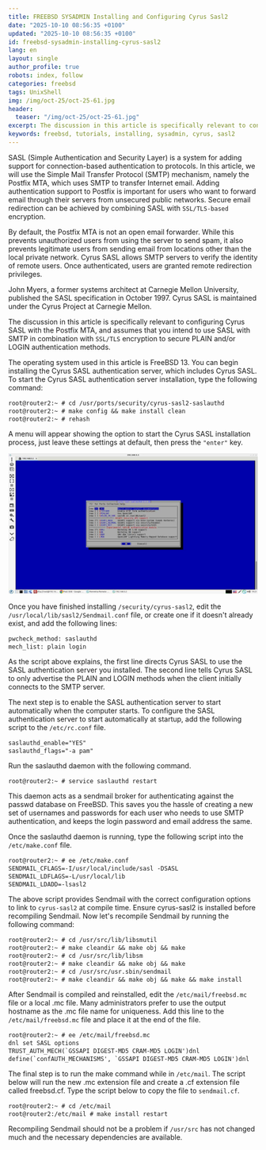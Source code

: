 ```yaml
---
title: FREEBSD SYSADMIN Installing and Configuring Cyrus Sasl2
date: "2025-10-10 08:56:35 +0100"
updated: "2025-10-10 08:56:35 +0100"
id: freebsd-sysadmin-installing-cyrus-sasl2
lang: en
layout: single
author_profile: true
robots: index, follow
categories: freebsd
tags: UnixShell
img: /img/oct-25/oct-25-61.jpg
header: 
  teaser: "/img/oct-25/oct-25-61.jpg"
excerpt: The discussion in this article is specifically relevant to configuring Cyrus SASL with the Postfix MTA, and assumes that you intend to use SASL with SMTP in combination with SSL/TLS encryption to secure PLAIN and/or LOGIN authentication methods.
keywords: freebsd, tutorials, installing, sysadmin, cyrus, sasl2
---
```


SASL (Simple Authentication and Security Layer) is a system for adding support for connection-based authentication to protocols. In this article, we will use the Simple Mail Transfer Protocol (SMTP) mechanism, namely the Postfix MTA, which uses SMTP to transfer Internet email. Adding authentication support to Postfix is ​​important for users who want to forward email through their servers from unsecured public networks. Secure email redirection can be achieved by combining SASL with `SSL/TLS-based` encryption.

By default, the Postfix MTA is not an open email forwarder. While this prevents unauthorized users from using the server to send spam, it also prevents legitimate users from sending email from locations other than the local private network. Cyrus SASL allows SMTP servers to verify the identity of remote users. Once authenticated, users are granted remote redirection privileges.

John Myers, a former systems architect at Carnegie Mellon University, published the SASL specification in October 1997. Cyrus SASL is maintained under the Cyrus Project at Carnegie Mellon.

The discussion in this article is specifically relevant to configuring Cyrus SASL with the Postfix MTA, and assumes that you intend to use SASL with SMTP in combination with `SSL/TLS` encryption to secure PLAIN and/or LOGIN authentication methods.

The operating system used in this article is FreeBSD 13. You can begin installing the Cyrus SASL authentication server, which includes Cyrus SASL. To start the Cyrus SASL authentication server installation, type the following command:

```
root@router2:~ # cd /usr/ports/security/cyrus-sasl2-saslauthd
root@router2:~ # make config && make install clean
root@router2:~ # rehash
```

A menu will appear showing the option to start the Cyrus SASL installation process, just leave these settings at default, then press the `"enter"` key.

![Freebsd cyrus sals2_install and configuration](/img/oct-25/oct-25-61.jpg)


Once you have finished installing `/security/cyrus-sasl2`, edit the `/usr/local/lib/sasl2/Sendmail.conf` file, or create one if it doesn't already exist, and add the following lines:

```
pwcheck_method: saslauthd
mech_list: plain login
```

As the script above explains, the first line directs Cyrus SASL to use the SASL authentication server you installed. The second line tells Cyrus SASL to only advertise the PLAIN and LOGIN methods when the client initially connects to the SMTP server.

The next step is to enable the SASL authentication server to start automatically when the computer starts. To configure the SASL authentication server to start automatically at startup, add the following script to the `/etc/rc.conf` file.

```
saslauthd_enable="YES"
saslauthd_flags="-a pam"
```

Run the saslauthd daemon with the following command.


```
root@router2:~ # service saslauthd restart
```
This daemon acts as a sendmail broker for authenticating against the passwd database on FreeBSD. This saves you the hassle of creating a new set of usernames and passwords for each user who needs to use SMTP authentication, and keeps the login password and email address the same.

Once the saslauthd daemon is running, type the following script into the `/etc/make.conf` file.

```
root@router2:~ # ee /etc/make.conf
SENDMAIL_CFLAGS=-I/usr/local/include/sasl -DSASL
SENDMAIL_LDFLAGS=-L/usr/local/lib
SENDMAIL_LDADD=-lsasl2
```
The above script provides Sendmail with the correct configuration options to link to `cyrus-sasl2` at compile time. Ensure cyrus-sasl2 is installed before recompiling Sendmail. Now let's recompile Sendmail by running the following command:

```
root@router2:~ # cd /usr/src/lib/libsmutil
root@router2:~ # make cleandir && make obj && make
root@router2:~ # cd /usr/src/lib/libsm
root@router2:~ # make cleandir && make obj && make
root@router2:~ # cd /usr/src/usr.sbin/sendmail
root@router2:~ # make cleandir && make obj && make && make install
```
After Sendmail is compiled and reinstalled, edit the `/etc/mail/freebsd.mc` file or a local .mc file. Many administrators prefer to use the output hostname as the .mc file name for uniqueness. Add this line to the `/etc/mail/freebsd.mc` file and place it at the end of the file.


```
root@router2:~ # ee /etc/mail/freebsd.mc
dnl set SASL options
TRUST_AUTH_MECH(`GSSAPI DIGEST-MD5 CRAM-MD5 LOGIN')dnl
define(`confAUTH_MECHANISMS', `GSSAPI DIGEST-MD5 CRAM-MD5 LOGIN')dnl
```

The final step is to run the make command while in `/etc/mail`. The script below will run the new .mc extension file and create a .cf extension file called freebsd.cf. Type the script below to copy the file to `sendmail.cf`.


```
root@router2:~ # cd /etc/mail
root@router2:/etc/mail # make install restart
```

Recompiling Sendmail should not be a problem if  `/usr/src` has not changed much and the necessary dependencies are available.